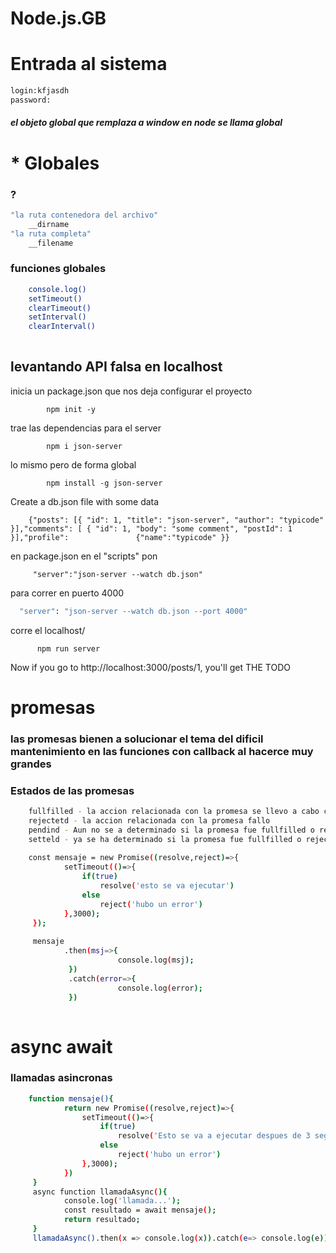 # Node.js.__GB__

# Entrada al sistema
```bash
login:kfjasdh
password:


```
<h5>el objeto global que remplaza a window en node se llama global</h5>


# * Globales
### ?
```bash
"la ruta contenedora del archivo"
    __dirname
"la ruta completa"
    __filename
```
### funciones globales
```bash
    console.log()
    setTimeout()
    clearTimeout()
    setInterval()
    clearInterval()
    
```

## levantando API falsa en localhost

 inicia un package.json que nos deja configurar el proyecto
            
            npm init -y 

 trae las dependencias para el server
          
            npm i json-server
 lo mismo pero de forma global
  
            npm install -g json-server

Create a db.json file with some data

        {"posts": [{ "id": 1, "title": "json-server", "author": "typicode" }],"comments": [ { "id": 1, "body": "some comment", "postId": 1 }],"profile":               {"name":"typicode" }}

en package.json en el "scripts"
pon 

         "server":"json-server --watch db.json"

         
para correr en puerto 4000

```bash
  "server": "json-server --watch db.json --port 4000"
```
corre el localhost/

          npm run server

Now if you go to http://localhost:3000/posts/1, you'll get THE TODO

# promesas
### las promesas bienen a solucionar el tema del dificil mantenimiento en las funciones con callback al hacerce muy grandes
### Estados de las promesas
```bash
    fullfilled - la accion relacionada con la promesa se llevo a cabo con exito
    rejectetd - la accion relacionada con la promesa fallo
    pendind - Aun no se a determinado si la promesa fue fullfilled o rejected
    setteld - ya se ha determinado si la promesa fue fullfilled o rejected
    
    const mensaje = new Promise((resolve,reject)=>{
            setTimeout(()=>{
                if(true)
                    resolve('esto se va ejecutar')
                else
                    reject('hubo un error')
            },3000);
     });
     
     mensaje
            .then(msj=>{
                        console.log(msj);
             })
             .catch(error=>{
                        console.log(error);
             })
    
```
# async await
### llamadas asincronas
```bash
    function mensaje(){
            return new Promise((resolve,reject)=>{
                setTimeout(()=>{
                    if(true)
                        resolve('Esto se va a ejecutar despues de 3 segunds')
                    else
                        reject('hubo un error')
                },3000);
            })
     }
     async function llamadaAsync(){
            console.log('llamada...');
            const resultado = await mensaje();
            return resultado;
     }
     llamadaAsync().then(x => console.log(x)).catch(e=> console.log(e));
```
